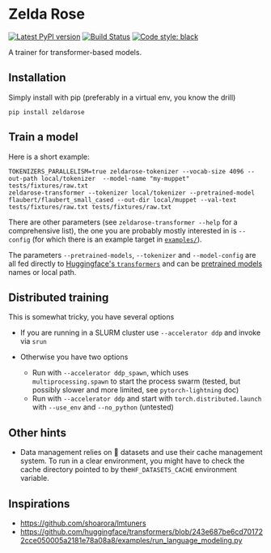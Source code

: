 Zelda Rose
==========

[![Latest PyPI version](https://img.shields.io/pypi/v/zeldarose.svg)](https://pypi.org/project/zeldarose)
[![Build Status](https://github.com/LoicGrobol/zeldarose/actions/workflows/ci.yml/badge.svg)](https://github.com/LoicGrobol/zeldarose/actions?query=workflow%3ACI)
[![Code style: black](https://img.shields.io/badge/code%20style-black-000000.svg)](https://github.com/psf/black)


A trainer for transformer-based models.

## Installation

Simply install with pip (preferably in a virtual env, you know the drill)

```console
pip install zeldarose
```

## Train a model

Here is a short example:

```console
TOKENIZERS_PARALLELISM=true zeldarose-tokenizer --vocab-size 4096 --out-path local/tokenizer  --model-name "my-muppet" tests/fixtures/raw.txt
zeldarose-transformer --tokenizer local/tokenizer --pretrained-model flaubert/flaubert_small_cased --out-dir local/muppet --val-text tests/fixtures/raw.txt tests/fixtures/raw.txt
```

There are other parameters (see `zeldarose-transformer --help` for a comprehensive list), the one you are probably mostly interested in is `--config` (for which there is an example target in [`examples/`](examples)).

The parameters `--pretrained-models`, `--tokenizer` and `--model-config` are all fed directly to [Huggingface's `transformers`](https://huggingface.co/transformers) and can be [pretrained models](https://huggingface.co/transformers/pretrained_models.html) names or local path.

## Distributed training

This is somewhat tricky, you have several options

- If you are running in a SLURM cluster use `--accelerator ddp` and invoke via `srun`
- Otherwise you have two options

  - Run with `--accelerator ddp_spawn`, which uses `multiprocessing.spawn` to start the process swarm (tested, but possibly slower and more limited, see `pytorch-lightning` doc)
  - Run with `--accelerator ddp` and start with `torch.distributed.launch` with `--use_env` and `--no_python` (untested)

## Other hints

- Data management relies on 🤗 datasets and use their cache management system. To run in a clear
  environment, you might have to check the cache directory pointed to by the`HF_DATASETS_CACHE`
  environment variable.

## Inspirations

- <https://github.com/shoarora/lmtuners>
- <https://github.com/huggingface/transformers/blob/243e687be6cd701722cce050005a2181e78a08a8/examples/run_language_modeling.py>
